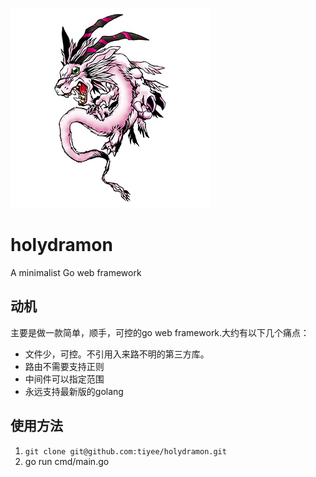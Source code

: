 ![Holydramon](./holydramon.jpg)

# holydramon

A minimalist Go web framework



## 动机

主要是做一款简单，顺手，可控的go web framework.大约有以下几个痛点：

- 文件少，可控。不引用入来路不明的第三方库。
- 路由不需要支持正则
- 中间件可以指定范围
- 永远支持最新版的golang



## 使用方法

1. `git clone git@github.com:tiyee/holydramon.git`
2. go run cmd/main.go
